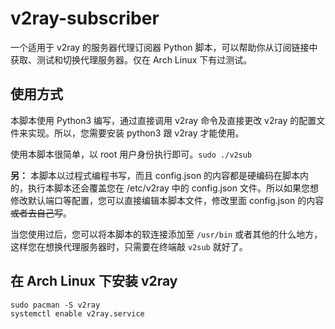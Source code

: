 # v2ray-subscriber

一个适用于 v2ray 的服务器代理订阅器 Python 脚本，可以帮助你从订阅链接中获取、测试和切换代理服务器。仅在 Arch Linux 下有过测试。

## 使用方式

本脚本使用 Python3 编写，通过直接调用 v2ray 命令及直接更改 v2ray 的配置文件来实现。所以，您需要安装 python3 跟 v2ray 才能使用。

使用本脚本很简单，以 root 用户身份执行即可。`sudo ./v2sub`

**另：** 本脚本以过程式编程书写，而且 config.json 的内容都是硬编码在脚本内的，执行本脚本还会覆盖您在 /etc/v2ray 中的 config.json 文件。所以如果您想修改默认端口等配置，您可以直接编辑本脚本文件，修改里面 config.json 的内容~~或者去自己写~~。

当您使用过后，您可以将本脚本的软连接添加至 `/usr/bin` 或者其他的什么地方，这样您在想换代理服务器时，只需要在终端敲 `v2sub` 就好了。

## 在 Arch Linux 下安装 v2ray
```
sudo pacman -S v2ray
systemctl enable v2ray.service
```
